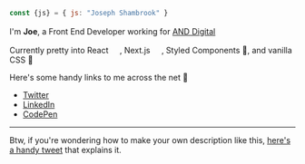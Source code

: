 ```js
const {js} = { js: "Joseph Shambrook" }
```

I'm **Joe**, a Front End Developer working for [AND Digital](https://and.digital) <img src="https://www.dropbox.com/s/0k7h1dlbr9g9zmq/and.png?raw=1" height="16">

Currently pretty into React <img src="https://cdn.auth0.com/blog/react-js/react.png" height="16">, Next.js <img src="https://cdn.worldvectorlogo.com/logos/next-js.svg" height="16">, Styled Components 💅, and vanilla CSS 🍦

Here's some handy links to me across the net 🔗

- [Twitter](https://twitter.com/J_se_h)
- [LinkedIn](https://www.linkedin.com/in/josephshambrook/)
- [CodePen](https://codepen.io/josephshambrook/)

____

Btw, if you're wondering how to make your own description like this, [here's a handy tweet](https://twitter.com/swyx/status/1281051712447381505) that explains it.
